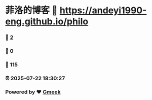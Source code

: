 # 菲洛的博客 :link: https://andeyi1990-eng.github.io/philo 
### :page_facing_up: [2](https://andeyi1990-eng.github.io/philo/tag.html) 
### :speech_balloon: 0 
### :hibiscus: 115 
### :alarm_clock: 2025-07-22 18:30:27 
### Powered by :heart: [Gmeek](https://github.com/Meekdai/Gmeek)
